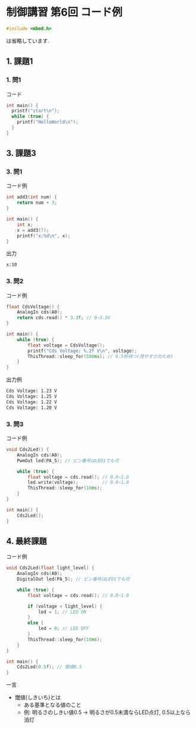 # 制御講習 第6回 コード例

```cpp
#include <mbed.h>
```

は省略しています.

## 1. 課題1

### 1. 問1

コード  

```cpp
int main() {
  printf("start\n");
  while (true) {
    printf("HelloWorld\n");
  }
}
```

## 3. 課題3

### 3. 問1

コード例

```cpp
int add3(int num) {
    return num + 3;
}

int main() {
    int x;
    x = add3(7);
    printf("x:%d\n", x);
}
```

出力

```bash
x:10
```

### 3. 問2

コード例

```cpp
float CdsVoltage() {
    AnalogIn cds(A0);
    return cds.read() * 3.3f; // 0~3.3V
}

int main() {
    while (true) {
        float voltage = CdsVoltage();
        printf("Cds Voltage: %.2f V\n", voltage);
        ThisThread::sleep_for(500ms); // 0.5秒待つ(見やすさのため)
    }
}
```

出力例

```bash
Cds Voltage: 1.23 V
Cds Voltage: 1.25 V
Cds Voltage: 1.22 V
Cds Voltage: 1.20 V
```

### 3. 問3

コード例

```cpp
void Cds2Led() {
    AnalogIn cds(A0);
    PwmOut led(PA_5); // ピン番号はLED1でも可

    while (true) {
        float voltage = cds.read(); // 0.0~1.0
        led.write(voltage);         // 0.0~1.0
        ThisThread::sleep_for(10ms);
    }
}

int main() {
    Cds2Led();
}
```

## 4. 最終課題

コード例

```cpp
void Cds2Led(float light_level) {
    AnalogIn cds(A0);
    DigitalOut led(PA_5); // ピン番号はLED1でも可

    while (true) {
        float voltage = cds.read(); // 0.0~1.0

        if (voltage < light_level) {
            led = 1; // LED ON
        }
        else {
            led = 0; // LED OFF
        }
        ThisThread::sleep_for(10ms);
    }
}

int main() {
    Cds2Led(0.5f); // 閾値0.5
}
```

一言

- 閾値(しきいち)とは
  - ある基準となる値のこと
  - 例: 明るさのしきい値0.5 → 明るさが0.5未満ならLED点灯, 0.5以上なら消灯
